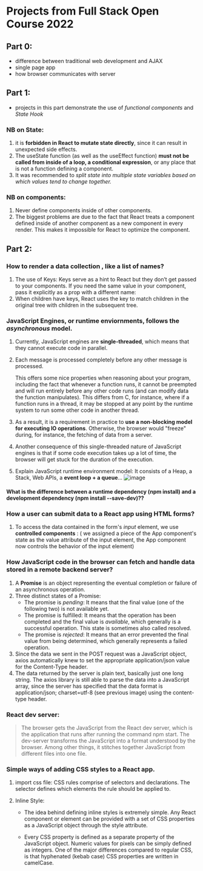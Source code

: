# Projects from Full Stack Open Course 2022
## Part 0:
- difference between traditional web development and AJAX
- single page app
- how browser communicates with server

## Part 1:
- projects in this part demonstrate the use of *functional components* and *State Hook*
### NB on **State**: 
  1. it is **forbidden in React to mutate state directly**, since it can result in unexpected side effects.
  2. The useState function (as well as the useEffect function) **must not be called from inside of a loop, a conditional expression**, or any place that is not a function defining a component.
  3. It was recommended to *split state into multiple state variables based on which values tend to change together.*
 ### NB on **components**:
   1. Never define components inside of other components.
   2. The biggest problems are due to the fact that React treats a component defined inside of another component as a new component in every render. This makes it impossible for React to optimize the component.
   
 
## Part 2:

### How to render a data collection , like a list of names?
  1. The use of Keys: Keys serve as a hint to React but they don’t get passed to your components. If you need the same value in your component, pass it explicitly as a prop with a different name:
  2. When children have keys, React uses the key to match children in the original tree with children in the subsequent tree.
  
### JavaScript Engines, or runtime enviornments, follows the *asynchronous* model. 
  1. Currently, JavaScript engines are **single-threaded**, which means that they cannot execute code in parallel. 
  2. Each message is processed completely before any other message is processed.

      This offers some nice properties when reasoning about your program, including the fact that whenever a function runs, it cannot be preempted and will run entirely before any other code runs (and can modify data the function manipulates). This differs from C, for instance, where if a function runs in a thread, it may be stopped at any point by the runtime system to run some other code in another thread.
  
  3. As a result, it is a requirement in practice to **use a non-blocking model for executing IO operations**. Otherwise, the browser would "freeze" during, for instance, the fetching of data from a server.
  4. Another consequence of this single-threaded nature of JavaScript engines is that if some code execution takes up a lot of time, the browser will get stuck for the duration of the execution.
  5. Explain JavaScript runtime environment model: It consists of a Heap, a Stack, Web APIs, a **event loop + a queue**...
  ![image](https://user-images.githubusercontent.com/108560114/179148904-e9678fc7-cbb9-48a2-b9d3-af66b99a422f.png)

#### What is the difference between a **runtime dependency** (npm install) and a **development dependency** (npm install --save-dev)?? 

### How a user can submit data to a React app using HTML forms?
  1. To access the data contained in the form's *input* element, we use **controlled components** : ( we assigned a piece of the App component's state as the value attribute of the input element, the App component now controls the behavior of the input element)
  
### How JavaScript code in the browser can fetch and handle data stored in a remote backend server?
  1. A **Promise** is an object representing the eventual completion or failure of an asynchronous operation.
  2. Three distinct states of a Promise:
      - The promise is *pending*: It means that the final value (one of the following two) is not available yet.
      - The promise is fulfilled: It means that the operation has been completed and the final value is *available*, which generally is a successful operation. This state is sometimes also called resolved.
      - The promise is *rejected*: It means that an error prevented the final value from being determined, which generally represents a failed operation.
  3. Since the data we sent in the POST request was a JavaScript object, axios automatically knew to set the appropriate application/json value for the Content-Type header.
  4. The data returned by the server is plain text, basically just one long string. The axios library is still able to parse the data into a JavaScript array, since the server has specified that the data format is application/json; charset=utf-8 (see previous image) using the content-type header.

### React dev server:
> The browser gets the JavaScript from the React dev server, which is the application that runs after running the command npm start. 
> The dev-server transforms the JavaScript into a format understood by the browser. Among other things, it stitches together JavaScript from different files into one file.
      
### Simple ways of adding CSS styles to a React app.
1. import css file: CSS rules comprise of selectors and declarations. The selector defines which elements the rule should be applied to. 

2. Inline Style: 
      - The idea behind defining inline styles is extremely simple. Any React component or element can be provided with a set of CSS properties as a JavaScript object through the style attribute.

      - Every CSS property is defined as a separate property of the JavaScript object. Numeric values for pixels can be simply defined as integers. One of the major differences compared to regular CSS, is that hyphenated (kebab case) CSS properties are written in camelCase.
